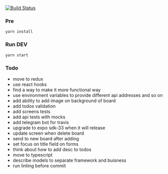 [![Build Status](https://travis-ci.com/timirila1/todo-share.svg?token=iDsBQL2CPrb6wqunpWN1&branch=master)](https://travis-ci.com/timirila1/todo-share)

### Pre
```
yarn install
```

### Run DEV
```
yarn start
```

### Todo
- move to redux
- use react hooks
- find a way to make it more functional way
- use environment variables to provide different api addresses and so on
- add ability to add image on background of board
- add todos validation
- add screens tests
- add api tests with mocks
- add telegram bot for travis
- upgrade to expo sdk-33 when it will release
- update screen when delete board
- send to new board after adding
- set focus on title field on forms
- think about how to add desc to todos
- move to typescript
- describe models to separate framework and buisness
- run linting before commit